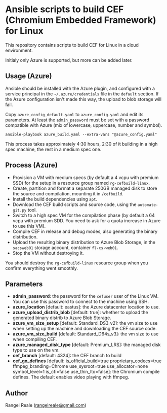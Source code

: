 # Ansible scripts to build CEF (Chromium Embedded Framework) for Linux

This repository contains scripts to build CEF for Linux in a cloud environment.

Initialy only Azure is supported, but more can be added later.

## Usage (Azure)

Ansible should be installed with the Azure plugin, and configured with a service principal in the ```~/.azure/credentials``` file in the ```default``` section. If the Azure configuration isn't made this way, the upload to blob storage will fail.

Copy ```azure_config_default.yaml``` to ```azure_config.yaml``` and edit its parameters. At least the ```admin_password``` must be set with a password compatible with Azure (mix of lowercase, uppercase, number and symbol).

```
ansible-playbook azure_build.yaml --extra-vars "@azure_config.yaml"
```

This process takes approximately 4:30 hours, 2:30 of it building in a high spec machine, the rest in a medium spec one.

## Process (Azure)

* Provision a VM with medium specs (by default a 4 vcpu with premium SSD) for the setup in a resource group named ```rg-cefbuild-linux```.
* Create, partition and format a separate 250GB managed disk to store the source and compilation, mounting it in ```/cefbuild```.
* Install the build dependencies using ```apt```.
* Download the CEF build scripts and source code, using the ```automate-git.py``` tool.
* Switch to a high spec VM for the compilation phase (by default a 64 vcpu with premium SDD. You need to ask for a quota increase in Azure to use this VM).
* Compile CEF in release and debug modes, also generating the binary distribution.
* Upload the resulting binary distribution to Azure Blob Storage, in the ```sacsweb01``` storage account, container ```fl-cs-web01```.
* Stop the VM without destroying it.

You should destroy the ```rg-cefbuild-linux``` resource group when you confirm everything went smoothly.

## Parameters

* **admin_password**: the password for the ```cefuser``` user of the Linux VM. You can use this password to connect to the machine using SSH.
* **azure_location** [default: eastus]: the Azure datacenter location to use.
* **azure_upload_distrib_blob** [default: true]: whether to upload the generated binary distrib to Azure Blob Storage.
* **azure_vm_size_setup** [default: Standard_DS3_v2]: the vm size to use when setting up the machine and downloading the CEF source code.
* **azure_vm_size_build** [default: Standard_D64s_v3]: the vm size to use when compiling CEF.
* **azure_managed_disk_type** [default: Premium_LRS]: the managed disk type to use on the vm.
* **cef_branch** [default: 4324]: the CEF branch to build
* **cef_gn_defines** [default: is_official_build=true proprietary_codecs=true ffmpeg_branding=Chrome use_sysroot=true use_allocator=none symbol_level=1 is_cfi=false use_thin_lto=false]: the Chromium compile defines. The default enables video playing with ffmpeg.

## Author

Rangel Reale (rangelreale@gmail.com)
